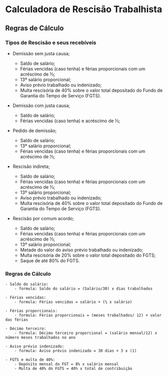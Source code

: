 # Calculadora de Rescisão Trabalhista

## Regras de Cálculo

### Tipos de Rescisão e seus recebíveis
- Demissão sem justa causa;
    - Saldo de salário; 
    - Férias vencidas (caso tenha) e férias proporcionais com um acréscimo de ⅓;
    - 13º salário proporcional;
    - Aviso prévio trabalhado ou indenizado;
    - Multa rescisória de 40% sobre o valor total depositado do Fundo de Garantia do Tempo de Serviço (FGTS). 

- Demissão com justa causa;
    - Saldo de salário;
    - Férias vencidas (caso tenha) e acréscimo de ⅓;

- Pedido de demissão;
    - Saldo de salário;
    - 13º salário proporcional;
    - Férias vencidas (caso tenha) e férias proporcionais com um acréscimo de ⅓;

- Rescisão indireta;
    - Saldo de salário; 
    - Férias vencidas (caso tenha) e férias proporcionais com um acréscimo de ⅓;
    - 13º salário proporcional;
    - Aviso prévio trabalhado ou indenizado;
    - Multa rescisória de 40% sobre o valor total depositado do Fundo de Garantia do Tempo de Serviço (FGTS). 

- Rescisão por comum acordo;
    - Saldo de salário; 
    - Férias vencidas (caso tenha) e férias proporcionais com um acréscimo de ⅓;
    - 13º salário proporcional;
    - Metade do valor do aviso prévio trabalhado ou indenizado;
    - Multa rescisória de 20% sobre o valor total depositado do FGTS; 
    - Saque de até 80% do FGTS.

### Regras de Cálculo
    - Saldo do salário:
        - formula: Saldo do salário = (Salário/30) x dias trabalhados 

    - Férias vencidas:
        - formula: Férias vencidas = salário + (⅓ x salário)    

    - Férias proporcionais:
        - formula: Férias proporcionais = (meses trabalhados/ 12) + valor das férias

    - Décimo terceiro:
        - formula: Décimo terceiro proporcional = (salário mensal/12) x número meses trabalhados no ano 

    - Aviso prévio indenizado:
        - formula: Aviso prévio indenizado = 30 dias + 3 x (1)

    - FGTS e multa de 40%:
        - Depósito mensal do FGT = 8% x salário mensal
        - Multa de 40% do FGTS = 40% x total de contribuição 